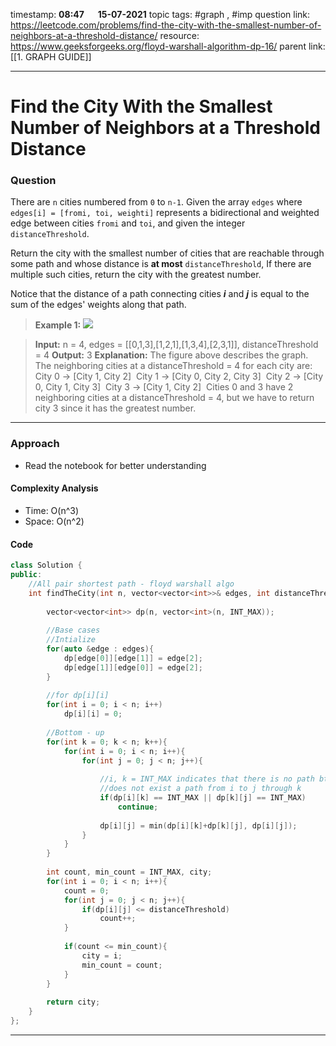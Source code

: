 
timestamp: **08:47**  &emsp;  **15-07-2021**
topic tags: #graph , #imp
question link: https://leetcode.com/problems/find-the-city-with-the-smallest-number-of-neighbors-at-a-threshold-distance/
resource: https://www.geeksforgeeks.org/floyd-warshall-algorithm-dp-16/
parent link: [[1. GRAPH GUIDE]]

---

# Find the City With the Smallest Number of Neighbors at a Threshold Distance

### Question

There are `n` cities numbered from `0` to `n-1`. Given the array `edges` where `edges[i] = [fromi, toi, weighti]` represents a bidirectional and weighted edge between cities `fromi` and `toi`, and given the integer `distanceThreshold`.

Return the city with the smallest number of cities that are reachable through some path and whose distance is **at most** `distanceThreshold`, If there are multiple such cities, return the city with the greatest number.

Notice that the distance of a path connecting cities _**i**_ and _**j**_ is equal to the sum of the edges' weights along that path.

>**Example 1:**
![](https://assets.leetcode.com/uploads/2020/01/16/find_the_city_01.png)

>**Input:** n = 4, edges = [[0,1,3],[1,2,1],[1,3,4],[2,3,1]], distanceThreshold = 4
**Output:** 3
**Explanation:** The figure above describes the graph. 
The neighboring cities at a distanceThreshold = 4 for each city are:
City 0 -> [City 1, City 2] 
City 1 -> [City 0, City 2, City 3] 
City 2 -> [City 0, City 1, City 3] 
City 3 -> [City 1, City 2] 
Cities 0 and 3 have 2 neighboring cities at a distanceThreshold = 4, but we have to return city 3 since it has the greatest number.

---


### Approach

- Read the notebook for better understanding

#### Complexity Analysis
- Time: O(n^3)
- Space: O(n^2)
#### Code

``` cpp
class Solution {
public:
    //All pair shortest path - floyd warshall algo
    int findTheCity(int n, vector<vector<int>>& edges, int distanceThreshold) {
        
        vector<vector<int>> dp(n, vector<int>(n, INT_MAX));
        
        //Base cases
        //Intialize
        for(auto &edge : edges){
            dp[edge[0]][edge[1]] = edge[2];
            dp[edge[1]][edge[0]] = edge[2]; 
        }
        
        //for dp[i][i]
        for(int i = 0; i < n; i++)
            dp[i][i] = 0;
        
        //Bottom - up
        for(int k = 0; k < n; k++){
            for(int i = 0; i < n; i++){
                for(int j = 0; j < n; j++){
                    
                    //i, k = INT_MAX indicates that there is no path btw i, k. Therefore there
                    //does not exist a path from i to j through k
                    if(dp[i][k] == INT_MAX || dp[k][j] == INT_MAX) 
                        continue;
                    
                    dp[i][j] = min(dp[i][k]+dp[k][j], dp[i][j]);
                }
            }
        }
        
        int count, min_count = INT_MAX, city;
        for(int i = 0; i < n; i++){
            count = 0;
            for(int j = 0; j < n; j++){
                if(dp[i][j] <= distanceThreshold)
                    count++;
            }
            
            if(count <= min_count){
                city = i;
                min_count = count;
            }
        }
        
        return city;
    }
};

```

---
